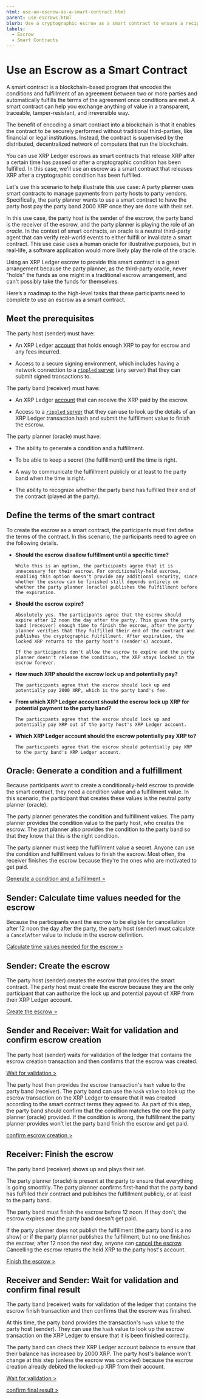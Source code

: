 ```yaml
---
html: use-an-escrow-as-a-smart-contract.html
parent: use-escrows.html
blurb: Use a cryptographic escrow as a smart contract to ensure a recipient gets paid only if they successfully perform a service.
labels:
  - Escrow
  - Smart Contracts
---
```

# Use an Escrow as a Smart Contract

A smart contract is a blockchain-based program that encodes the conditions and fulfillment of an agreement between two or more parties and automatically fulfills the terms of the agreement once conditions are met. A smart contract can help you exchange anything of value in a transparent, traceable, tamper-resistant, and irreversible way.

The benefit of encoding a smart contract into a blockchain is that it enables the contract to be securely performed without traditional third-parties, like financial or legal institutions. Instead, the contract is supervised by the distributed, decentralized network of computers that run the blockchain.

You can use XRP Ledger escrows as smart contracts that release XRP after a certain time has passed or after a cryptographic condition has been fulfilled. In this case, we'll use an escrow as a smart contract that releases XRP after a cryptographic condition has been fulfilled.

Let's use this scenario to help illustrate this use case: A party planner uses smart contracts to manage payments from party hosts to party vendors. Specifically, the party planner wants to use a smart contract to have the party host pay the party band 2000 XRP once they are done with their set.

In this use case, the party host is the sender of the escrow, the party band is the receiver of the escrow, and the party planner is playing the role of an _oracle_. In the context of smart contracts, an oracle is a neutral third-party agent that can verify real-world events to either fulfill or invalidate a smart contract. This use case uses a human oracle for illustrative purposes, but in real-life, a software application would more likely play the role of the oracle.

Using an XRP Ledger escrow to provide this smart contract is a great arrangement because the party planner, as the third-party oracle, never "holds" the funds as one might in a traditional escrow arrangement, and can't possibly take the funds for themselves.

Here’s a roadmap to the high-level tasks that these participants need to complete to use an escrow as a smart contract.


## Meet the prerequisites

The party host (sender) must have:

- An XRP Ledger [account](accounts.html#creating-accounts) that holds enough XRP to pay for escrow and any fees incurred.

- Access to a secure signing environment, which includes having a network connection to a [`rippled` server](install-rippled.html) (any server) that they can submit signed transactions to. <!--#{ once set up secure signing tutorial is available, link to it from here }# -->

The party band (receiver) must have:

- An XRP Ledger [account](accounts.html#creating-accounts) that can receive the XRP paid by the escrow.

- Access to a [`rippled` server](install-rippled.html) that they can use to look up the details of an XRP Ledger transaction hash and submit the fulfillment value to finish the escrow.

The party planner (oracle) must have:

- The ability to generate a condition and a fulfillment.

- To be able to keep a secret (the fulfillment) until the time is right.

- A way to communicate the fulfillment publicly or at least to the party band when the time is right.

- The ability to recognize whether the party band has fulfilled their end of the contract (played at the party).




## Define the terms of the smart contract

To create the escrow as a smart contract, the participants must first define the terms of the contract. In this scenario, the participants need to agree on the following details.

- **Should the escrow disallow fulfillment until a specific time?**

      While this is an option, the participants agree that it is unnecessary for their escrow. For conditionally-held escrows, enabling this option doesn't provide any additional security, since whether the escrow can be finished still depends entirely on whether the party planner (oracle) publishes the fulfillment before the expiration.

- **Should the escrow expire?**

      Absolutely yes. The participants agree that the escrow should expire after 12 noon the day after the party. This gives the party band (receiver) enough time to finish the escrow, after the party planner verifies that they fulfilled their end of the contract and publishes the cryptographic fulfillment. After expiration, the locked XRP returns to the party host's (sender's) account.

      If the participants don't allow the escrow to expire and the party planner doesn't release the condition, the XRP stays locked in the escrow forever.

- **How much XRP should the escrow lock up and potentially pay?**

      The participants agree that the escrow should lock up and potentially pay 2000 XRP, which is the party band's fee.

- **From which XRP Ledger account should the escrow lock up XRP for potential payment to the party band?**

      The participants agree that the escrow should lock up and potentially pay XRP out of the party host's XRP Ledger account.

- **Which XRP Ledger account should the escrow potentially pay XRP to?**

      The participants agree that the escrow should potentially pay XRP to the party band's XRP Ledger account.




## Oracle: Generate a condition and a fulfillment

Because participants want to create a conditionally-held escrow to provide the smart contract, they need a condition value and a fulfillment value. In this scenario, the participant that creates these values is the neutral party planner (oracle).

The party planner generates the condition and fulfillment values. The party planner provides the condition value to the party host, who creates the escrow. The part planner also provides the condition to the party band so that they know that this is the right condition.

The party planner must keep the fulfillment value a secret. Anyone can use the condition and fulfillment values to finish the escrow. Most often, the receiver finishes the escrow because they're the ones who are motivated to get paid.

[Generate a condition and a fulfillment >](send-a-conditionally-held-escrow.html#1-generate-condition-and-fulfillment)


## Sender: Calculate time values needed for the escrow

Because the participants want the escrow to be eligible for cancellation after 12 noon the day after the party, the party host (sender) must calculate a `CancelAfter` value to include in the escrow definition.

[Calculate time values needed for the escrow >](send-a-conditionally-held-escrow.html#2-calculate-release-or-cancel-time)



## Sender: Create the escrow

The party host (sender) creates the escrow that provides the smart contract. The party host must create the escrow because they are the only participant that can authorize the lock up and potential payout of XRP from their XRP Ledger account.

[Create the escrow >](send-a-conditionally-held-escrow.html#3-submit-escrowcreate-transaction)



## Sender and Receiver: Wait for validation and confirm escrow creation

The party host (sender) waits for validation of the ledger that contains the escrow creation transaction and then confirms that the escrow was created.

[Wait for validation >](send-a-conditionally-held-escrow.html#4-wait-for-validation)

The party host then provides the escrow transaction's `hash` value to the party band (receiver). The party band can use the `hash` value to look up the escrow transaction on the XRP Ledger to ensure that it was created according to the smart contract terms they agreed to. As part of this step, the party band should confirm that the condition matches the one the party planner (oracle) provided. If the condition is wrong, the fulfillment the party planner provides won't let the party band finish the escrow and get paid.

[confirm escrow creation >](send-a-conditionally-held-escrow.html#5-confirm-that-the-escrow-was-created)



## Receiver: Finish the escrow

The party band (receiver) shows up and plays their set.

The party planner (oracle) is present at the party to ensure that everything is going smoothly. The party planner confirms first-hand that the party band has fulfilled their contract and publishes the fulfillment publicly, or at least to the party band.

The party band must finish the escrow before 12 noon. If they don't, the escrow expires and the party band doesn't get paid.

If the party planner does not publish the fulfillment (the party band is a no show) or if the party planner publishes the fulfillment, but no one finishes the escrow; after 12 noon the next day, anyone can [cancel the escrow](cancel-an-expired-escrow.html). Cancelling the escrow returns the held XRP to the party host's account.

[Finish the escrow >](send-a-conditionally-held-escrow.html#6-submit-escrowfinish-transaction)



## Receiver and Sender: Wait for validation and confirm final result

The party band (receiver) waits for validation of the ledger that contains the escrow finish transaction and then confirms that the escrow was finished.

At this time, the party band provides the transaction's `hash` value to the party host (sender). They can use the `hash` value to look up the escrow transaction on the XRP Ledger to ensure that it is been finished correctly.

The party band can check their XRP Ledger account balance to ensure that their balance has increased by 2000 XRP. The party host's balance won't change at this step (unless the escrow was canceled) because the escrow creation already debited the locked-up XRP from their account.

[Wait for validation >](send-a-conditionally-held-escrow.html#7-wait-for-validation)

[confirm final result >](send-a-conditionally-held-escrow.html#8-confirm-final-result)
